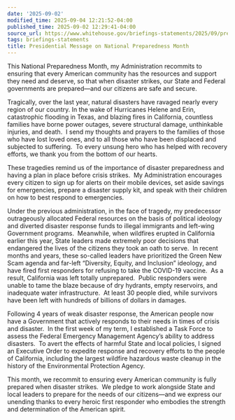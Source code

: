 ```yaml
---
date: '2025-09-02'
modified_time: 2025-09-04 12:21:52-04:00
published_time: 2025-09-02 12:29:41-04:00
source_url: https://www.whitehouse.gov/briefings-statements/2025/09/presidential-message-on-national-preparedness-month/
tags: briefings-statements
title: Presidential Message on National Preparedness Month
---
```

 
This National Preparedness Month, my Administration recommits to
ensuring that every American community has the resources and support
they need and deserve, so that when disaster strikes, our State and
Federal governments are prepared—and our citizens are safe and secure.

Tragically, over the last year, natural disasters have ravaged nearly
every region of our country. In the wake of Hurricanes Helene and Erin,
catastrophic flooding in Texas, and blazing fires in California,
countless families have borne power outages, severe structural damage,
unthinkable injuries, and death.  I send my thoughts and prayers to the
families of those who have lost loved ones, and to all those who have
been displaced and subjected to suffering.  To every unsung hero who has
helped with recovery efforts, we thank you from the bottom of our
hearts.

These tragedies remind us of the importance of disaster preparedness and
having a plan in place before crisis strikes.  My Administration
encourages every citizen to sign up for alerts on their mobile devices,
set aside savings for emergencies, prepare a disaster supply kit, and
speak with their children on how to best respond to emergencies.

Under the previous administration, in the face of tragedy, my
predecessor outrageously allocated Federal resources on the basis of
political ideology and diverted disaster response funds to illegal
immigrants and left-wing Government programs.  Meanwhile, when wildfires
erupted in California earlier this year, State leaders made extremely
poor decisions that endangered the lives of the citizens they took an
oath to serve.  In recent months and years, these so-called leaders have
prioritized the Green New Scam agenda and far-left “Diversity, Equity,
and Inclusion” ideology, and have fired first responders for refusing to
take the COVID-19 vaccine.  As a result, California was left totally
unprepared.  Public responders were unable to tame the blaze because of
dry hydrants, empty reservoirs, and inadequate water infrastructure.  At
least 30 people died, while survivors have been left with hundreds of
billions of dollars in damages.

Following 4 years of weak disaster response, the American people now
have a Government that actively responds to their needs in times of
crisis and disaster.  In the first week of my term, I established a Task
Force to assess the Federal Emergency Management Agency’s ability to
address disasters.  To avert the effects of harmful State and local
policies, I signed an Executive Order to expedite response and recovery
efforts to the people of California, including the largest wildfire
hazardous waste cleanup in the history of the Environmental Protection
Agency.

This month, we recommit to ensuring every American community is fully
prepared when disaster strikes.  We pledge to work alongside State and
local leaders to prepare for the needs of our citizens—and we express
our unending thanks to every heroic first responder who embodies the
strength and determination of the American spirit.
